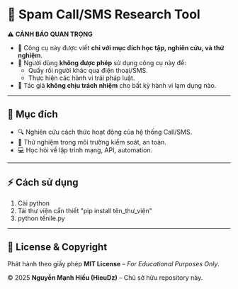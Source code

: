 # 📖 Spam Call/SMS Research Tool

⚠️ **CẢNH BÁO QUAN TRỌNG**

- 🚫 Công cụ này được viết **chỉ với mục đích học tập, nghiên cứu, và thử nghiệm**.  
- 🚫 Người dùng **không được phép** sử dụng công cụ này để:  
  - Quấy rối người khác qua điện thoại/SMS.  
  - Thực hiện các hành vi trái pháp luật.  
- 🛑 Tác giả **không chịu trách nhiệm** cho bất kỳ hành vi lạm dụng nào.

---

## 🎯 Mục đích

- 🔍 Nghiên cứu cách thức hoạt động của hệ thống Call/SMS.  
- 🧪 Thử nghiệm trong môi trường kiểm soát, an toàn.  
- 💻 Học hỏi về lập trình mạng, API, automation.

---

## ⚡ Cách sử dụng

1. Cài python
2. Tải thư viện cần thiết "pip install tên_thư_viện"
3. python tềnile.py

---

## 📜 License & Copyright

Phát hành theo giấy phép **MIT License** – *For Educational Purposes Only*.  

© 2025 **Nguyễn Mạnh Hiếu (HieuDz)** – Chủ sở hữu repository này.  

